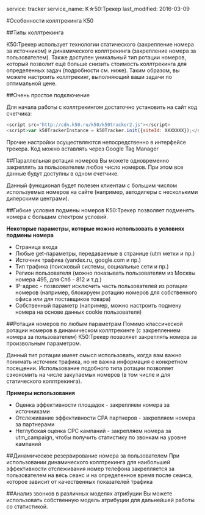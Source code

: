 service: tracker
service_name: K☆50:Трекер
last_modified: 2016-03-09

#Особенности коллтрекинга К50

##Типы коллтрекинга

К50:Трекер использует технологии статического (закрепление номера за источником) и динамического коллтрекинга (закрепление номера за пользователем). Также доступен уникальный тип ротации номеров, который позволит ещё больше снизить стоимость коллтрекинга для определенных задач (подробности см. ниже).
Таким образом, вы можете настроить коллтрекинг, выполняющий ваши задачи по оптимальной цене.

##Очень простое подключение

Для начала работы с коллтрекингом достаточно установить на сайт код счетчика:

```js
<script src="http://cdn.k50.ru/k50/k50tracker2.js"></script>
<script>var k50TrackerInstance = k50Tracker.init({siteId: XXXXXXX});</script>
```
Прочие настройки осуществляются непосредственно в интерфейсе трекера.
Код можно вставлять через Google Tag Manager

##Параллельная ротация номеров
Вы можете одновременно закреплять за пользователем любое число номеров. При этом все данные будут доступны в одном счетчике.

Данный функционал будет полезен клиентам с большим числом используемых номеров на сайте (например, автодилеры с несколькими дилерскими центрами).

##Гибкие условия подмены номеров
К50:Трекер позволяет подменять номера с большим спектром условий.

**Некоторые параметры, которые можно использовать в условиях подмены номера**

+ Страница входа
+ Любые get-параметры, передаваемые в странице (utm метки и пр.)
+ Источник трафика (yandex.ru, google.com и пр.)
+ Тип трафика (поисковый системы, социальные сети и пр.)
+ Регион пользователя (можно показывать пользователям из Москвы номера 495, для Спб - 812 и т.д.)
+ IP-адрес - позволяет исключить часть пользователей из ротации номеров (например, блокируем ротацию номеров для собственного офиса или для поставщиков товара)
+ Собственный параметр (например, можно настроить подмену номера на основе данных cookie пользователя)

##Ротация номеров по любым параметрам
Помимо классической ротации номеров в динамическом коллтрекинге (с закреплением номера за пользователем) К50:Трекер позволяет закреплять номера за произвольным параметром.

Данный тип ротации имеет смысл использовать, когда вам важно понимать источник трафика, но не важна информация о конкретном посещении. Использование подобного типа ротации позволяет сэкономить на числе закупаемых номеров (в том числе и для статического коллтрекинга).

**Примеры использования**

+ Оценка эффективности площадок - закрепляем номера за источниками
+ Отслеживание эффективности CPA партнеров - закрепляем номера за партнерами
+ Неглубокая оценка CPC кампаний - закрепляем номера за utm_campaign, чтобы получить статистику по звонкам на уровне кампаний

##Динамическое резервирование номера за пользователем
При использовании динамического коллтрекинга для наибольшей эффективности отслеживания номер телефона закрепляется за пользователем на весь сеанс и на определенное время после сеанса, которое зависит от качественных показателей трафика

##Анализ звонков в различных моделях атрибуции
Вы можете использовать собственную модель атрибуции для дальнейшей работы со статистикой.